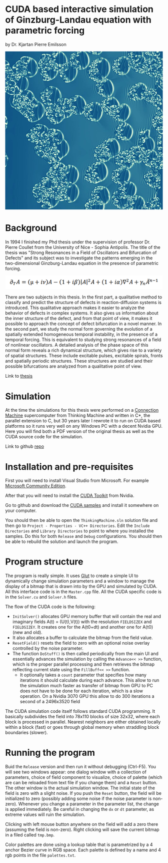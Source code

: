 # CUDA based interactive simulation of Ginzburg-Landau equation with parametric forcing 
by Dr. Kjartan Pierre Emilsson

![Cover](./images/cover.jpg  "cover image")
# Background

In 1994 I finished my Phd thesis under the supervision of professor Dr. Pierre Coullet from the University of Nice - Sophia Antipolis. The title of the thesis was "Strong Resonances in a Field of Oscillators and Bifurcation of Defects" and its subject was to investigate the patterns emerging in the two-dimensional Ginzburg-Landau equation in the presence of parametric forcing. 

![Equation](./images/equation.png  "equation")

There are two subjects in this thesis. In the first part, a qualitative method to 
classify and predict the structure of defects in reaction-diffusion systems is
introduced. This qualitative approach makes it easier to analyze the behavior
of defects in complex systems. It also gives us information about the inner 
structure of the defect, and from that point of view, it makes it possible to 
approach the concept of defect bifurcation in a novel manner. In the second 
part, we study the normal form governing the evolution of a spatially extended 
homogeneous temporal instability, in the presence of a temporal forcing. This 
is equivalent to studying strong resonances of a field of nonlinear oscillators. 
A detailed analysis of the phase space of this normal form reveals a rich 
dynamical structure, which gives rise to a variety of spatial structures. These 
include excitable pulses, excitable spirals, fronts and spatially periodic 
structures. These structures are studied and their possible bifurcations are 
analyzed from a qualitative point of view.

Link to [thesis](https://raw.githubusercontent.com/lekjart/ginzburg-landau/main/Thesis/GinzburgLandauParametric_KjartanEmilsson_Phd_Thesis.pdf)

# Simulation

At the time the simulations for this thesis were performed on a [Connection Machine](https://en.wikipedia.org/wiki/Connection_Machine) supercomputer from Thinking Machine and written in C*, the parallel extension to C, but 30 years later I rewrote it to run on CUDA based platforms so it runs very well on any Windows PC with a decent Nvidia GPU. Here you will find both a PDF version of the original thesis as well as the CUDA source code for the simulation.

Link to github [repo](https://github.com/lekjart/ginzburg-landau/)

# Installation and pre-requisites
First you will need to install Visual Studio from Microsoft. For example [Microsoft Community Edition](https://visualstudio.microsoft.com/vs/community/). 

After that you will need to install the [CUDA Toolkit](https://developer.nvidia.com/cuda-toolkit) from Nvidia.

Go to github and download the [CUDA samples](https://github.com/NVIDIA/cuda-samples) and install it somewhere on your computer.

You should then be able to open the `ThinkingMachine.sln` solution file and then go to `Project - Properties - VC++ Directories`. Edit the `Include Directories` and `Library Directories` to point to where you installed the samples. Do this for both `Release` and `Debug` configurations. You should then be able to rebuild the solution and launch the program.

# Program structure
The program is really simple. It uses [Glut](https://freeglut.sourceforge.net/) to create a simple UI to dynamically change simulation parameters and a window to manage the display of a bitmap that is drawn into by the GPU and simulated by CUDA. All this interface code is in the `Master.cpp` file. All the CUDA specific code is in the `Solver.cu` and `Solver.h` files.

The flow of the CUDA code is the following:
* `InitSolver()` allocates GPU memory buffer that will contain the real and imaginary fields A(t) = (U(t),V(t)) with the resolution `FIELDSIZEX` and `FIELDSIZEY`. It creates one for the A(t0+dt) and another one for A(t0) (new and old).
* It also allocates a buffer to calculate the bitmap from the field value.
* `ResetField()` resets the field to zero with an optional noise overlay controlled by the noise parameter.
* The function `DoStuff()` is then called periodically from the main UI and essentially advances the simulation by calling the `Advance<< >>` function, which is the proper parallel processing and then retrieves the bitmap reflecting current state using the `FillBuff<< >>` function.
  * It optionally takes a `count` parameter that specifies how many iterations it should calculate during each advance. This allow to run the simulation much faster as transfer of bitmap from GPU to PC does not have to be done for each iteration, which is a slow operation. On a Nvidia 3070 GPU this allow to do 300 iterations a second of a 2496x3520 field
 
The CUDA simulation code itself follows standard CUDA programming. It basically subdivides the field into 78x110 blocks of size 32x32, where each block is processed in parallel. Nearest neighbors are either obtained locally within a block (fast) or goes through global memory when straddling block boundaries (slower).

# Running the program
Buid the `Release` version and then run it without debugging (Ctrl-F5). You will see two windows appear: one dialog window with a collection of parameters, choice of field component to visualize, choice of palette (which are can be reloaded from text file if you change them) and a `Reset` button. The other window is the actual simulation window. The initial state of the field is zero with a slight noise.  If you push the `Reset` button, the field will be initialized to zero (possibly adding some noise if the noise parameter is non-zero). Whenever you change a parameter in the parameter list, the change is applied immediately. Be careful in changing the `dx` or `dt` parameter, as extreme values will ruin the simulation.

Clicking with left mouse button anywhere on the field will add a zero there (assuming the field is non-zero). Right clicking will save the current bitmap in a filed called `tmp.bmp`.

Color palettes are done using a lookup table that is parametrized by a 4 anchor Bezier curve in RGB space. Each palette is defined by a name and 4 rgb points in the file `palettes.txt`.

